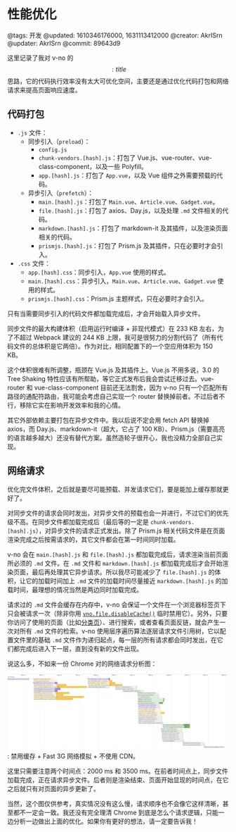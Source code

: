 # 性能优化

@tags: 开发
@updated: 1610346176000, 1631113412000
@creator: AkrISrn
@updater: AkrISrn
@commit: 89643d9

这里记录了我对 v-no 的$$: title $$思路，它的代码执行效率没有太大可优化空间，主要还是通过优化代码打包和网络请求来提高页面响应速度。

## 代码打包

- `.js` 文件：
    - 同步引入（`preload`）：
        - `config.js`
        - `chunk-vendors.[hash].js`：打包了 Vue.js、vue-router、vue-class-component，以及一些 Polyfill。
        - `app.[hash].js`：打包了 `App.vue`，以及 Vue 组件之外需要预载的代码。
    - 异步引入（`prefetch`）：
        - `main.[hash].js`：打包了 `Main.vue`、`Article.vue`、`Gadget.vue`。
        - `file.[hash].js`：打包了 axios、Day.js，以及处理 `.md` 文件相关的代码。
        - `markdown.[hash].js`：打包了 markdown-it 及其插件，以及渲染页面相关的代码。
        - `prismjs.[hash].js`：打包了 Prism.js 及其插件，只在必要时才会引入。
- `.css` 文件：
    - `app.[hash].css`：同步引入，`App.vue` 使用的样式。
    - `main.[hash].css`：异步引入，`Main.vue`、`Article.vue`、`Gadget.vue` 使用的样式。
    - `prismjs.[hash].css`：Prism.js 主题样式，只在必要时才会引入。

只有当需要同步引入的代码文件都加载完成后，才会开始载入异步文件。

同步文件的最大构建体积（启用运行时编译 + 非现代模式）在 233 KB 左右，为了不超过 Webpack 建议的 244 KB 上限，我可是很努力的分割代码了（所有代码文件的总体积是它两倍）。作为对比，相同配置下的一个空应用体积为 150 KB。

这个体积很难有所调整，瓶颈在 Vue.js 及其插件上。Vue.js 不用多说，3.0 的 Tree Shaking 特性应该有所帮助，等它正式发布后我会尝试迁移过去。vue-router 和 vue-class-component 目前还无法割舍，因为 v-no 只有一个匹配所有路径的通配符路由，我可能会考虑自己实现一个 router 替换掉前者。不过后者不行，移除它实在影响开发效率和我的心情。

其它外部依赖主要打包在异步文件中。我以后说不定会用 fetch API 替换掉 axios，而 Day.js、markdown-it（超大，它占了 100 KB）、Prism.js（需要高亮的语言越多越大）还没有替代方案。虽然造轮子很开心，我也没精力全部自己实现。

## 网络请求

优化完文件体积，之后就是要尽可能预载、并发请求它们，要是能加上缓存那就更好了。

对同步文件的请求会同时发出，对异步文件的预载也会一并进行，不过它们的优先级不高。在同步文件都加载完成后（最后等的一定是 `chunk-vendors.[hash].js`），对异步文件的请求正式发出。除了 Prism.js 相关代码文件是在页面渲染完成之后按需请求的，其它文件都会在第一时间同时加载。

v-no 会在 `main.[hash].js` 和 `file.[hash].js` 都加载完成后，请求渲染当前页面所必须的 `.md` 文件。在 `.md` 文件和 `markdown.[hash].js` 都加载完成后才会开始渲染页面，最后再处理其它异步请求。所以我尽可能减少了 `file.[hash].js` 的体积，让它的加载时间加上 `.md` 文件的加载时间尽量接近 `markdown.[hash].js` 的加载时间，最理想的情况当然是两边同时加载完成。

请求过的 `.md` 文件会缓存在内存中，v-no 会保证一个文件在一个浏览器标签页下只会被请求一次（除非你用 [`vno.file.disableCache()`](/zh/api/file.md "#") 临时禁用它）。另外，只要你访问了使用[](/zh/docs/list.md "#")的页面（比如[分类页](/zh/categories.md "#")）、进行搜索，或者查看页面反链，就会产生一次对所有 `.md` 文件的检索。v-no 使用层序遍历算法逐层请求文件引用树，它以配置文件里的基础 `.md` 文件作为递归起点，每一层的所有请求都会同时发出，在它们都完成后进入下一层，直到没有新的文件出现。

说这么多，不如来一份 Chrome 对[](/zh/index.md "#")的网络请求分析图：

![](/uploads/images/disable-cache-fast-3g-no-cdn-performance.png)
: 禁用缓存 + Fast 3G 网络模拟 + 不使用 CDN。

这里只需要注意两个时间点：2000 ms 和 3500 ms。在前者时间点上，同步文件加载完成，正在请求异步文件。后者则是渲染结束、页面开始显现的时间点，在它之后就只有对页面的异步更新了。

当然，这个图仅供参考，真实情况没有这么慢，请求顺序也不会像它这样清晰，甚至都不一定会一致。我还没有完全理清 Chrome 到底是怎么个请求逻辑，只能一边分析一边做出上面的优化。如果你有更好的想法，请一定要告诉我！
